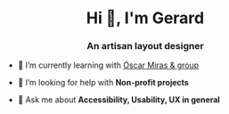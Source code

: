 <h1 align="center">Hi 👋, I'm Gerard</h1>
<h3 align="center">An artisan layout designer</h3>

- 🔭 I’m currently learning with [Óscar Miras & group](https://github.com/omiras)

- 🤝 I’m looking for help with **Non-profit projects**

- 💬 Ask me about **Accessibility, Usability, UX in general**



